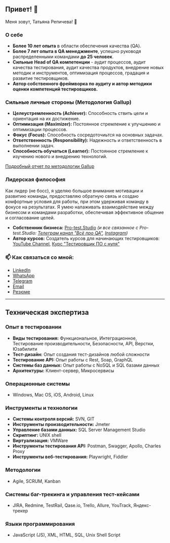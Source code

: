 ## Привет! 👋 
Меня зовут, Татьяна Репичева! 👋

### О себе

- **Более** **10 лет опыта** в области обеспечения качества (QA). 
- **Более 7 лет опыта в QA менеджменте**, успешно руководя распределенными командами **до 25 человек**. 
- **Сильные Head of QA компетенции** - аудит процессов, аудит качества тестирования, аудит качества продуктов, внедрение новых методик и инструментов, оптимизация процессов, градация и развитие тестировщиков. 
- **Автор собственного фреймворка по аудиту и автор методики оценки компетенций тестировщиков.**

### Сильные личные стороны (Методология Gallup)
- **Целеустремленность (Achiever):** Способность ствить цели и ориентация на их достижение.
- **Оптимизация (Maximizer):** Постоянное стремление к улучшению и оптимизации процессов.
- **Фокус (Focus):** Способность сосредоточиьтся на основных задачах.
- **Ответственность (Responsibility):** Надежность и ответственность в выполнении задач.
- **Способность обучаться (Learner):** Постоянное стремление к изучению нового и внедрению технологий.

[Подробный отчет по методологии Gallup](https://github.com/TatyanaRepicheva/TatyanaRepicheva/blob/b0bb634820b8dfd370d3672702ef9dedfd30d472/Detailed%20Gallup%20Strengths%20Report.pdf)

### Лидерская философия
Как лидер (не босс), я уделяю большое внимание мотивации и развитию команды, предоставляю обратную связь и создаю комфортные условия для работы, при этом удерживая команду в фокусе на результатах. Я умею налаживать взаимодействие между бизнесом и командами разработки, обеспечивая эффективное общение и согласование целей.

- **Собственник бизнеса:** [Pro-test.Studio](https://pro-test.studio/) _(_и все связанное с Pro-test.Studio:_ [Телеграм канал "Всё про QA"](https://t.me/pro_test_studio), [Instagram](https://www.instagram.com/pro_test.studio/))_
- **Автор курсов:** Создатель курсов для начинающих тестировщиков:
   [YouTube Channel](youtube.com/@Pro-test.studio), [Курс "Тестировщик ПО с нуля"](https://course.pro-test.studio/)

### 📫 Как связаться со мной:
- [LinkedIn](https://www.linkedin.com/in/tatyanarepicheva/)
- [WhatsApp](https://api.whatsapp.com/send/?phone=971585902540)
- [Telegram](https://t.me/QArepkaUAE)
- [Email](mailto:tteresh1013@gmail.com)
- [Резюме](https://github.com/TatyanaRepicheva/My-CV/blob/main/RU.md)

---

## Техническая экспертиза

### Опыт в тестировании
- **Виды тестирования:** Функциональное, Интеграционное, Тестирование производительности, Безопасности, API, Верстки, Юзабилити
- **Тест-дизайн:** Опыт создания тест-дизайнов любой сложности
- **Тестирование API:** Опыт работы с Rest, Soap, GraphQL
- **Системы баз данных:** Опыт работы с NoSQL и SQL базами данных
- **Архитектуры:** Клиент-сервер, Микросервисы

### Операционные системы
- Windows, Mac OS, iOS, Android, Linux

### Инструменты и технологии
- **Системы контроля версий:** SVN, GIT
- **Инструменты производительности:** Jmeter
- **Управление базами данных:** SQL Server Management Studio
- **Скриптинг:** UNIX shell
- **Виртуализация:** VMWare
- **Инструменты тестирования API:** Postman, Swagger, Apollo, Charles Proxy
- **Инструменты веб-тестирования:** Playwright, Fiddler

### Методологии
- Agile, SCRUM, Kanban

### Системы баг-трекинга и управления тест-кейсами
- JIRA, Redmine, TestRail, Qase.io, Trello, Allure, YouTrack, Яндекс-трекер

### Языки программирования
- JavaScript (JS), XML, HTML, SQL, Unix Shell Script
